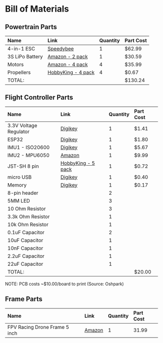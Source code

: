 # Bill of Materials


## Powertrain Parts
| Name | Link | Quantity | Part Cost |
| :--- | :--- | :--- | :---- |
| 4-in-1 ESC | [Speedybee](https://www.speedybee.com/speedybee-f7-v3-bl32-50a-4-in-1-esc/) | 1 | $62.99 |
| 3S LiPo Battery | [Amazon - 2 pack](https://www.amazon.com/dp/B07Y67MKQB?psc=1&ref=ppx_yo2ov_dt_b_product_details) | 1 | $30.59 |
| Motors | [Amazon - 4 pack](https://www.amazon.com/dp/B07ZCL45RR?psc=1&ref=ppx_yo2ov_dt_b_product_details) | 4 | $35.99 |
| Propellers | [HobbyKing - 4 pack](https://hobbyking.com/en_us/diatone-5030-plastic-self-tightening-propellers-5-x-3-cw-ccw-green-2-pairs.html) | 4 | $0.67 |
| TOTAL: | | | $130.24 |

## Flight Controller Parts

| Name | Link | Quantity | Part Cost |
| :--- | :--- | :--- | :---- |
| 3.3V Voltage Regulator | [Digikey](https://www.digikey.com/en/products/detail/cui-inc/PXO7803-500-S/16927860) | 1 | $1.41 |
| ESP32 | [Digikey](https://www.digikey.com/en/products/detail/espressif-systems/ESP32-C3-MINI-1-N4/13877574) | 1 | $1.80 |
| IMU1 - ISO20600 | [Digikey](https://www.digikey.com/en/products/detail/tdk-invensense/ICM-20600/8544628) | 1 | $5.67 |
| IMU2 - MPU6050 | [Amazon](https://www.amazon.com/WWZMDiB-Module%EF%BC%883-Axis-Gyroscope-Acceleration%EF%BC%89IIC-Transmission/dp/B0BTKW7K1B?source=ps-sl-shoppingads-lpcontext&ref_=fplfs&psc=1&smid=A1YZW40LYQY3L1) | 1 | $9.99 |
| JST-SH 8 pin | [HobbyKing - 5 pack](https://hobbyking.com/en_us/jst-sh-8pin-socket-surface-mount-5pcs.html) | 1 | $0.72 |
| micro USB | [Digikey](https://www.digikey.com/en/products/detail/amphenol-cs-fci/10118192-0001LF/2785387) | 1 | $0.40 |
| Memory | [Digikey](https://www.digikey.com/en/products/detail/stmicroelectronics/M24C02-WMN6TP/1663568) | 1 | $0.17 |
| 8-pin header |  | 2 |  |
| 5MM LED |  | 3 |  |
| 10 Ohm Resistor |  | 3 |  |
| 3.3k Ohm Resistor |  | 1 |  |
| 10k Ohm Resistor |  | 1 |  |
| 0.1uF Capacitor |  | 2 |  |
| 10uF Capacitor |  | 1 |  |
| 10nF Capacitor |  | 1 |  |
| 2.2uF Capacitor |  | 1 |  |
| 22uF Capacitor |  | 1 |  |
| TOTAL: |  |  | $20.00 |

NOTE: PCB costs ~$10.00/board to print (Source: Oshpark)

## Frame Parts

| Name | Link | Quantity | Part Cost |
| :--- | :--- | :--- | :---- |
| FPV Racing Drone Frame 5 inch | [Amazon](https://www.amazon.com/gp/product/B071HL5V3H/ref=ppx_yo_dt_b_asin_title_o00_s00?ie=UTF8&psc=1) | 1 | 31.99 |
